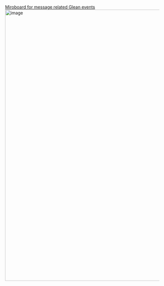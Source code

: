 [Miroboard for message related Glean events](https://miro.com/app/board/uXjVMVLwsq4=/)
<img width="886" alt="image" src="https://user-images.githubusercontent.com/49305857/233741230-68d62f3c-d941-441b-ab81-c7f8d80f7406.png">

